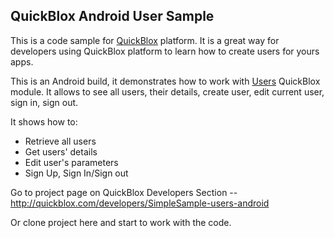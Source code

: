 ## QuickBlox Android User Sample

This is a code sample for [QuickBlox](http://quickblox.com/) platform. It is a great way for developers using QuickBlox platform to learn how to create users for yours apps.

This is an Android build, it demonstrates how to work with [Users](http://quickblox.com/developers/Users) QuickBlox module.
It allows to see all users, their details, create user, edit current user, sign in, sign out.

It shows how to:
<ul>
<li> Retrieve all users</li>
<li> Get users' details </li>
<li> Edit user's parameters </li>
<li> Sign Up, Sign In/Sign out </li>
</ul>

Go to project page on QuickBlox Developers Section -- <http://quickblox.com/developers/SimpleSample-users-android>

Or clone project here and start to work with the code.
